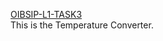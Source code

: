 [OIBSIP-L1-TASK3](https://hemantkumar980.github.io/OIBSIP-L1-TASK3/)</br>This is the Temperature Converter.

